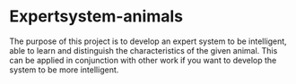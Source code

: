 # Expertsystem-animals
The purpose of this project is to develop an expert system to be intelligent, able to learn and distinguish the characteristics of the given animal. This can be applied in conjunction with other work if you want to develop the system to be more intelligent.
